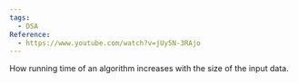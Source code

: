 ```yaml
---
tags:
  - DSA
Reference:
  - https://www.youtube.com/watch?v=jUy5N-3RAjo
---
```

How running time of an algorithm increases with the size of the input data.

